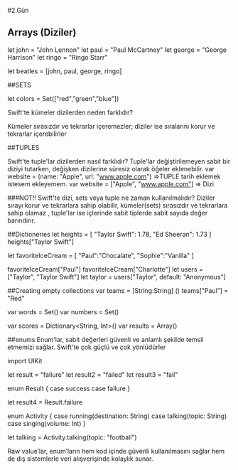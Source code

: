 
#2.Gün
## Arrays (Diziler)

let john = "John Lennon"
let paul = "Paul McCartney"
let george = "George Harrison"
let ringo = "Ringo Starr"

let beatles = [john, paul, george, ringo]


##SETS

let colors = Set(["red","green","blue"])

Swift'te kümeler dizilerden neden farklıdır? 
 
Kümeler sırasızdır ve tekrarlar içeremezler; diziler ise sıralarını korur ve 
tekrarlar içerebilirler

##TUPLES

Swift'te tuple'lar dizilerden nasıl farklıdır?
Tuple'lar değiştirilemeyen sabit bir diziyi tutarken, değişken dizilerine süresiz 
olarak öğeler eklenebilir.
var website = (name: "Apple", url: "www.apple.com") =>TUPLE tarih eklemek istesem
ekleyemem.
var website = ["Apple", "www.apple.com"] => Dizi

###NOT!!
Swift'te dizi, sets veya tuple ne zaman kullanılmalıdır?
Diziler sırayı korur ve tekrarlara sahip olabilir, kümeler(sets) sırasızdır ve
tekrarlara sahip olamaz , tuple'lar ise içlerinde sabit tiplerde sabit sayıda 
değer barındırır.

##Dictioneries
let heights = [
    "Taylor Swift": 1.78,
    "Ed Sheeran": 1.73
]
heights["Taylor Swift"]

let favoriteIceCream = [
    "Paul":"Chocalate",
    "Sophie":"Vanilla"
]

favoriteIceCream["Paul"]
favoriteIceCream["Charlotte"]
let users = ["Taylor", "Taylor Swift"]
let taylor = users["Taylor", default: "Anonymous"]
 

##Creating empty collections
var teams = [String:String] ()
teams["Paul"] = "Red"

var words = Set<String>()
var numbers = Set<Int>()

var scores = Dictionary<String, Int>()
var results = Array<Int>()


##enums 
Enum'lar, sabit değerleri güvenli ve anlamlı şekilde temsil etmemizi sağlar. 
Swift'te çok güçlü ve çok yönlüdürler

import UIKit

let result = "failure"
let result2 = "failed"
let result3 = "fail"

enum Result {
    case success
    case failure
}

let result4 = Result.failure


enum Activity {
    case running(destination: String)
    case talking(topic: String)
    case singing(volume: Int)
}

let talking = Activity.talking(topic: "football")

Raw value’lar, enum’ların hem kod içinde güvenli kullanılmasını sağlar hem de dış 
sistemlerle veri alışverişinde kolaylık sunar.
